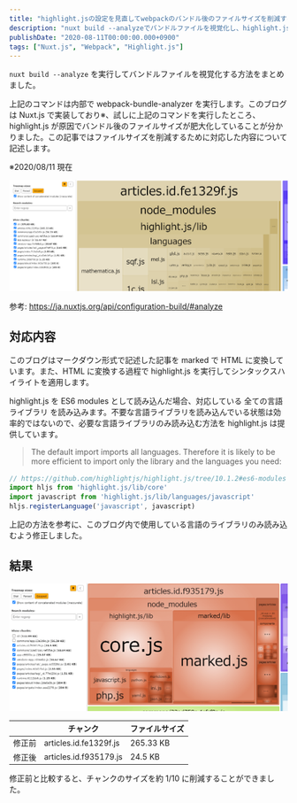 ```yaml
---
title: "highlight.jsの設定を見直してwebpackのバンドル後のファイルサイズを削減する"
description: "nuxt build --analyzeでバンドルファイルを視覚化し、highlight.jsの設定を見直して不要な言語ライブラリを除外することでファイルサイズを削減しました。"
publishDate: "2020-08-11T00:00:00.000+0900"
tags: ["Nuxt.js", "Webpack", "Highlight.js"]
---
```


`nuxt build --analyze` を実行してバンドルファイルを視覚化する方法をまとめました。

上記のコマンドは内部で webpack-bundle-analyzer を実行します。このブログは Nuxt.js で実装しており※、試しに上記のコマンドを実行したところ、highlight.js が原因でバンドル後のファイルサイズが肥大化していることが分かりました。この記事ではファイルサイズを削減するために対応した内容について記述します。

※2020/08/11 現在

![analyze_before](../../assets/images/post/343e3eec38070dda7057b4c3268f0c7f.png)

参考: https://ja.nuxtjs.org/api/configuration-build/#analyze

## 対応内容

このブログはマークダウン形式で記述した記事を marked で HTML に変換しています。また、HTML に変換する過程で highlight.js を実行してシンタックスハイライトを適用します。

highlight.js を ES6 modules として読み込んだ場合、対応している 全ての言語ライブラリ を読み込みます。不要な言語ライブラリを読み込んでいる状態は効率的ではないので、必要な言語ライブラリのみ読み込む方法を highlight.js は提供しています。

> The default import imports all languages. Therefore it is likely to be more efficient to import only the library and the languages you need:

```js
// https://github.com/highlightjs/highlight.js/tree/10.1.2#es6-modules
import hljs from 'highlight.js/lib/core'
import javascript from 'highlight.js/lib/languages/javascript'
hljs.registerLanguage('javascript', javascript)
```

上記の方法を参考に、このブログ内で使用している言語のライブラリのみ読み込むよう修正しました。

## 結果

![analyze_after](../../assets/images/post/3107556317f3452ab4c27683660aa0f4.png)

|        | チャンク               | ファイルサイズ |
| ------ | ---------------------- | -------------- |
| 修正前 | articles.id.fe1329f.js | 265.33 KB      |
| 修正後 | articles.id.f935179.js | 24.5 KB        |

修正前と比較すると、チャンクのサイズを約 1/10 に削減することができました。
